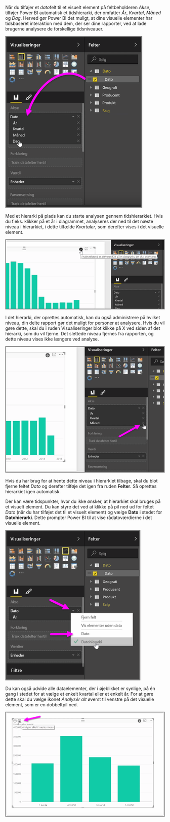 Når du tilføjer et *dato*felt til et visuelt element på feltbeholderen *Akse*, tilføjer Power BI automatisk et tidshierarki, der omfatter *År*, *Kvartal*, *Måned* og *Dag*. Herved gør Power BI det muligt, at dine visuelle elementer har tidsbaseret interaktion med dem, der ser dine rapporter, ved at lade brugerne analysere de forskellige tidsniveauer.

![](media/3-11g-visual-hierarchies-drilling/3-11g_1.png)

Med et hierarki på plads kan du starte analysen gennem tidshierarkiet. Hvis du f.eks. klikker på et år i diagrammet, analyseres der ned til det næste niveau i hierarkiet, i dette tilfælde *Kvartaler*, som derefter vises i det visuelle element.

![](media/3-11g-visual-hierarchies-drilling/3-11g_2.png)

I det hierarki, der oprettes automatisk, kan du også administrere på hvilket niveau, din delte rapport gør det muligt for personer at analysere. Hvis du vil gøre dette, skal du i ruden Visualiseringer blot klikke på X ved siden af det hierarki, som du vil fjerne. Det slettede niveau fjernes fra rapporten, og dette niveau vises ikke længere ved analyse.

![](media/3-11g-visual-hierarchies-drilling/3-11g_3.png)

Hvis du har brug for at hente dette niveau i hierarkiet tilbage, skal du blot fjerne feltet *Dato* og derefter tilføje det igen fra ruden **Felter**. Så oprettes hierarkiet igen automatisk.

Der kan være tidspunkter, hvor du ikke ønsker, at hierarkiet skal bruges på et visuelt element. Du kan styre det ved at klikke på pil ned ud for feltet *Dato* (når du har tilføjet det til et visuelt element) og vælge **Dato** i stedet for **Datohierarki**. Dette prompter Power BI til at vise rådatoværdierne i det visuelle element.

![](media/3-11g-visual-hierarchies-drilling/3-11g_4.png)

Du kan også udvide alle dataelementer, der i øjeblikket er synlige, på én gang i stedet for at vælge et enkelt kvartal eller et enkelt år. For at gøre dette skal du vælge ikonet *Analysér alt* øverst til venstre på det visuelle element, som er en dobbeltpil ned.

![](media/3-11g-visual-hierarchies-drilling/3-11g_5.png)

